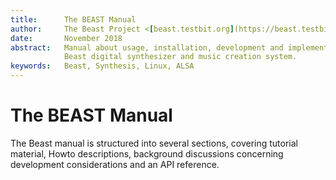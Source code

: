 ```yaml
---
title:      The BEAST Manual
author:     The Beast Project <[beast.testbit.org](https://beast.testbit.org/)>
date:       November 2018
abstract:   Manual about usage, installation, development and implementation of the
            Beast digital synthesizer and music creation system.
keywords:   Beast, Synthesis, Linux, ALSA
---
```



# The BEAST Manual

The Beast manual is structured into several sections, covering tutorial material, Howto descriptions,
background discussions concerning development considerations and an API reference.
